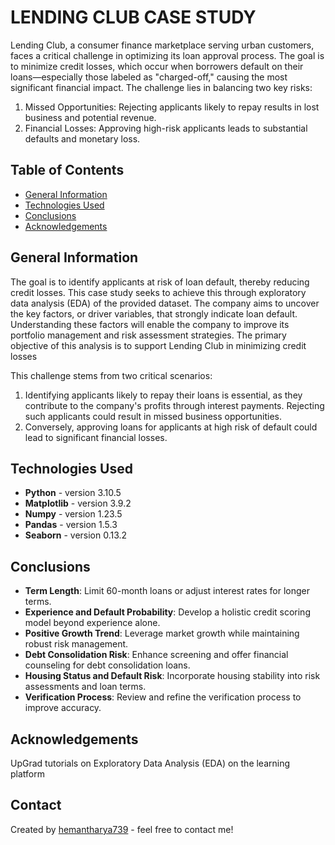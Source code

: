 # LENDING CLUB CASE STUDY

Lending Club, a consumer finance marketplace serving urban customers, faces a critical challenge in optimizing its loan approval process. The goal is to minimize credit losses, which occur when borrowers default on their loans—especially those labeled as "charged-off," causing the most significant financial impact.
The challenge lies in balancing two key risks:
1. Missed Opportunities: Rejecting applicants likely to repay results in lost business and potential revenue.
2. Financial Losses: Approving high-risk applicants leads to substantial defaults and monetary loss.

## Table of Contents
* [General Information](#general-information)
* [Technologies Used](#technologies-used)
* [Conclusions](#conclusions)
* [Acknowledgements](#acknowledgements)

## General Information
The goal is to identify applicants at risk of loan default, thereby reducing credit losses. This case study seeks to achieve this through exploratory data analysis (EDA) of the provided dataset.
The company aims to uncover the key factors, or driver variables, that strongly indicate loan default. Understanding these factors will enable the company to improve its portfolio management and risk assessment strategies.
The primary objective of this analysis is to support Lending Club in minimizing credit losses

This challenge stems from two critical scenarios:
1. Identifying applicants likely to repay their loans is essential, as they contribute to the company's profits through interest payments. Rejecting such applicants could result in missed business opportunities.
2. Conversely, approving loans for applicants at high risk of default could lead to significant financial losses.

## Technologies Used
- **Python** - version 3.10.5
- **Matplotlib** - version 3.9.2
- **Numpy** - version 1.23.5
- **Pandas** - version 1.5.3
- **Seaborn** - version 0.13.2

## Conclusions
* **Term Length**: Limit 60-month loans or adjust interest rates for longer terms.
* **Experience and Default Probability**: Develop a holistic credit scoring model beyond experience alone.
* **Positive Growth Trend**: Leverage market growth while maintaining robust risk management.
* **Debt Consolidation Risk**: Enhance screening and offer financial counseling for debt consolidation loans.
* **Housing Status and Default Risk**: Incorporate housing stability into risk assessments and loan terms.
* **Verification Process**: Review and refine the verification process to improve accuracy.

## Acknowledgements
UpGrad tutorials on Exploratory Data Analysis (EDA) on the learning platform

## Contact
Created by [hemantharya739](https://github.com/hemantharya739) - feel free to contact me!
